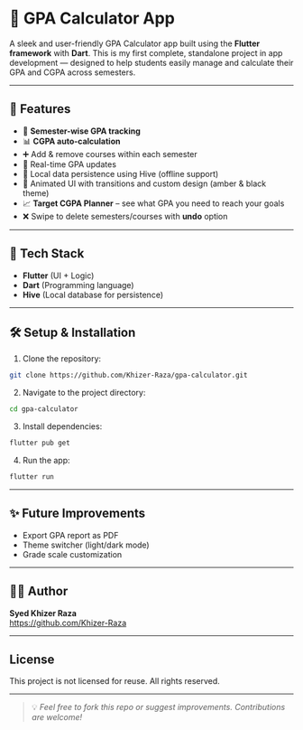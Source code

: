 # 📱 GPA Calculator App

A sleek and user-friendly GPA Calculator app built using the **Flutter framework** with **Dart**. This is my first complete, standalone project in app development — designed to help students easily manage and calculate their GPA and CGPA across semesters.

---

## 🎯 Features

- 🔢 **Semester-wise GPA tracking**
- 📊 **CGPA auto-calculation**
- ➕ Add & remove courses within each semester
- 🧮 Real-time GPA updates
- 💾 Local data persistence using Hive (offline support)
- 🎨 Animated UI with transitions and custom design (amber & black theme)
- 📈 **Target CGPA Planner** – see what GPA you need to reach your goals
- ❌ Swipe to delete semesters/courses with **undo** option

---

## 🚀 Tech Stack

- **Flutter** (UI + Logic)
- **Dart** (Programming language)
- **Hive** (Local database for persistence)

---

## 🛠️ Setup & Installation

1. Clone the repository:
```bash
git clone https://github.com/Khizer-Raza/gpa-calculator.git
```

2. Navigate to the project directory:
```bash
cd gpa-calculator
```

3. Install dependencies:
```bash
flutter pub get
```

4. Run the app:
```bash
flutter run
```

---

## ✨ Future Improvements

- Export GPA report as PDF
- Theme switcher (light/dark mode)
- Grade scale customization

---

## 🧑‍💻 Author
**Syed Khizer Raza**  
https://github.com/Khizer-Raza

---

## License
This project is not licensed for reuse. All rights reserved.

---

> 💡 *Feel free to fork this repo or suggest improvements. Contributions are welcome!*

